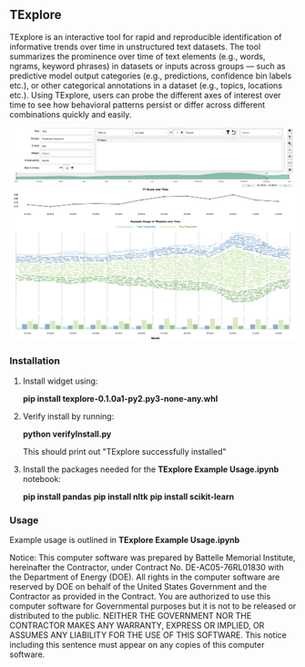 ## TExplore

TExplore is an interactive tool for rapid and reproducible identification of informative trends over time in unstructured text datasets. The tool summarizes the prominence over time of text elements (e.g., words, ngrams, keyword phrases) in datasets or inputs across groups — such as predictive model output categories (e.g., predictions, confidence bin labels etc.), or other categorical annotations in a dataset (e.g., topics, locations etc.). Using TExplore, users can probe the different axes of interest over time to see how behavioral patterns persist or differ across different combinations quickly and easily. 

![Screenshot of TExplore Widget](texplore.png "Screenshot of TExplore Widget")


### Installation

1. Install widget using:

    **pip install texplore-0.1.0a1-py2.py3-none-any.whl**
    
2. Verify install by running:

    **python verifyInstall.py**

    This should print out "TExplore successfully installed"
    
3. Install the packages needed for the **TExplore Example Usage.ipynb** notebook:

    **pip install pandas**
    **pip install nltk**
    **pip install scikit-learn**
    


### Usage

Example usage is outlined in **TExplore Example Usage.ipynb**


Notice: This computer software was prepared by Battelle Memorial Institute, hereinafter the Contractor, under Contract No. DE-AC05-76RL01830 with the Department of Energy (DOE).  All rights in the computer software are reserved by DOE on behalf of the United States Government and the Contractor as provided in the Contract.  You are authorized to use this computer software for Governmental purposes but it is not to be released or distributed to the public.  NEITHER THE GOVERNMENT NOR THE CONTRACTOR MAKES ANY WARRANTY, EXPRESS OR IMPLIED, OR ASSUMES ANY LIABILITY FOR THE USE OF THIS SOFTWARE.  This notice including this sentence must appear on any copies of this computer software.